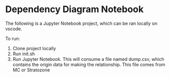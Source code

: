# Dependency Diagram Notebook

The following is a Jupyter Notebook project, which can be ran locally on vscode. 

To run: 

1. Clone project locally
2. Run init.sh
3. Run Jupyter Notebook. This will consume a file named dump.csv, which contains the origin data for making the relationship. This file comes from MC or Stratozone